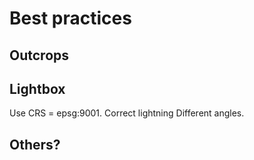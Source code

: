 # Best practices

## Outcrops

## Lightbox

Use CRS = epsg:9001.
Correct lightning
Different angles.

## Others?
